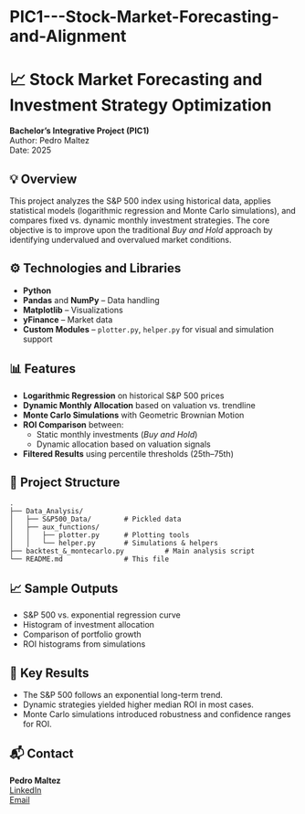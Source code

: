 # PIC1---Stock-Market-Forecasting-and-Alignment
# 📈 Stock Market Forecasting and Investment Strategy Optimization

**Bachelor’s Integrative Project (PIC1)**  
Author: Pedro Maltez  
Date: 2025

## 💡 Overview

This project analyzes the S&P 500 index using historical data, applies statistical models (logarithmic regression and Monte Carlo simulations), and compares fixed vs. dynamic monthly investment strategies. The core objective is to improve upon the traditional *Buy and Hold* approach by identifying undervalued and overvalued market conditions.

## ⚙️ Technologies and Libraries

- **Python**
- **Pandas** and **NumPy** – Data handling
- **Matplotlib** – Visualizations
- **yFinance** – Market data
- **Custom Modules** – `plotter.py`, `helper.py` for visual and simulation support

## 📊 Features

- **Logarithmic Regression** on historical S&P 500 prices
- **Dynamic Monthly Allocation** based on valuation vs. trendline
- **Monte Carlo Simulations** with Geometric Brownian Motion
- **ROI Comparison** between:
  - Static monthly investments (*Buy and Hold*)
  - Dynamic allocation based on valuation signals
- **Filtered Results** using percentile thresholds (25th–75th)

## 📁 Project Structure

```
.
├── Data_Analysis/
│   ├── S&P500_Data/        # Pickled data
│   ├── aux_functions/
│   │   ├── plotter.py      # Plotting tools
│   │   └── helper.py       # Simulations & helpers
├── backtest_&_montecarlo.py          # Main analysis script
└── README.md               # This file
```

## 📈 Sample Outputs

- S&P 500 vs. exponential regression curve
- Histogram of investment allocation
- Comparison of portfolio growth
- ROI histograms from simulations

## 📌 Key Results

- The S&P 500 follows an exponential long-term trend.
- Dynamic strategies yielded higher median ROI in most cases.
- Monte Carlo simulations introduced robustness and confidence ranges for ROI.

## 📬 Contact

**Pedro Maltez**  
[LinkedIn](https://www.linkedin.com/in/pedro-maltez-48a70915a/)  
[Email](mailto:pedromaltez16.1@gmail.com)
